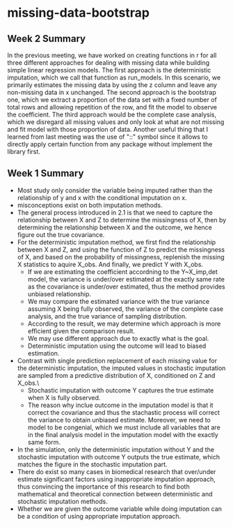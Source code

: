 # missing-data-bootstrap

## Week 2 Summary

In the previous meeting, we have worked on creating functions in r for all three different approaches for dealing with missing data while building simple linear regression models. The first approach is the deterministic imputation, which we call that function as run_models. In this scenario, we primarily estimates the missing data by using the z column and leave any non-missing data in x unchanged. The second approach is the bootstrap one, which we extract a proportion of the data set with a fixed number of total rows and allowing repetition of the row, and fit the model to observe the coefficient. The third approach would be the complete case analysis, which we disregard all missing values and only look at what are not missing and fit model with those proportion of data. Another useful thing that I learned from last meeting was the use of "::" symbol since it allows to directly apply certain function from any package without implement the library first.

## Week 1 Summary

* Most study only consider the variable being imputed rather than the relationship of y and x with the conditional imputation on x.
* misconceptions exist on both imputation methods.
* The general process introduced in 2.1 is that we need to capture the relationship between X and Z to determine the missingness of X, then by determining the relationship between X and the outcome, we hence figure out the true covariance.
* For the deterministic imputation method, we first find the relationship between X and Z, and using the function of Z to predict the missingness of X, and based on the probability of missingness, replenish the missing X statistics to aquire X_obs. And finally, we predict Y with X_obs.
    * If we are estimating the coefficient accordning to the Y~X_imp,det model, the variance is under/over estimated at the exactly same rate as the covariance is under/over estimated, thus the method provides unbiased relationship.
    * We may compare the estimated variance with the true variance assuming X being fully observed, the variance of the complete case analysis, and the true variance of sampling distribution.
    * According to the result, we may determine which approach is more efficient given the comparison result.
    * We may use different approach due to exactly what is the goal.
    * Deterministic imputation using the outcome will lead to biased estimation.
* Contrast with single prediction replacement of each missing value for the deterministic imputation, the imputed values in stochastic imputation are sampled from a predictive distribution of X, conditioned on Z and X_obs.\
    * Stochastic imputation with outcome Y captures the true estimate when X is fully observed.
    * The reason why inclue outcome in the imputation model is that it correct the covariance and thus the stachastic process will correct the variance to obtain unbiased estimate. Moreover, we need to model to be congenial, which we must include all variables that are in the final analysis model in the imputation model with the exactly same form.
* In the simulation, only the deterministic imputation without Y and the stochastic imputation with outcome Y outputs the true estimate, which matches the figure in the stochastic imputation part.
* There do exist so many cases in biomedical research that over/under estimate significant factors using inappropriate imputation approach, thus convincing the importance of this research to find both mathematical and theoretical connection between deterministic and stochastic imputation methods.
* Whether we are given the outcome variable while doing imputation can be a condition of using appropriate imputation approach.
